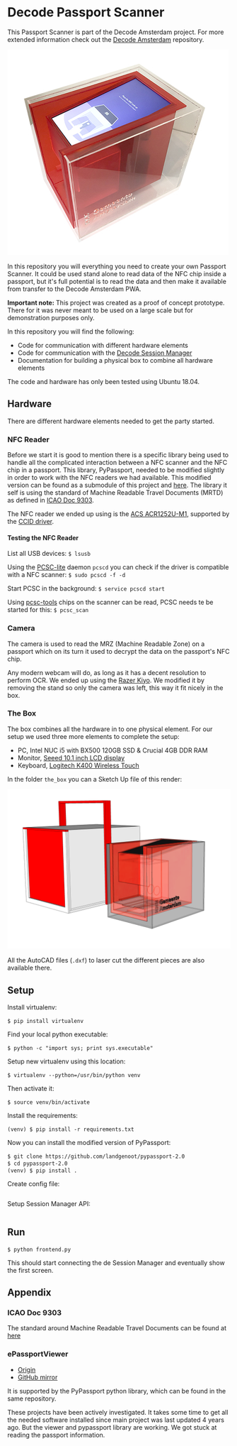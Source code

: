 # Decode Passport Scanner

This Passport Scanner is part of the Decode Amsterdam project. For more extended information check out the [Decode Amsterdam](https://github.com/Amsterdam/decode_amsterdam_pwa) repository.

![the box image](the_box/the_box_small.jpg)

In this repository you will everything you need to create your own Passport Scanner. It could be used stand alone to read data of the NFC chip inside a passport, but it's full potential is to read the data and then make it available from transfer to the Decode Amsterdam PWA.

**Important note:**
This project was created as a proof of concept prototype. There for it was never meant to be used on a large scale but for demonstration purposes only.

In this repository you will find the following:

* Code for communication with different hardware elements
* Code for communication with the [Decode Session Manager](https://github.com/Amsterdam/decode_session_manager)
* Documentation for building a physical box to combine all hardware elements 

The code and hardware has only been tested using Ubuntu 18.04.


## Hardware

There are different hardware elements needed to get the party started.

### NFC Reader

Before we start it is good to mention there is a specific library being used to handle all the complicated interaction between a NFC scanner and the NFC chip in a passport. This library, PyPassport, needed to be modified slightly in order to work with the NFC readers we had available. This modified version can be found as a submodule of this project and [here](https://github.com/sguldemond/pypassport). The library it self is using the standard of Machine Readable Travel Documents (MRTD) as defined in [ICAO Doc 9303](https://www.icao.int/publications/pages/publication.aspx?docnum=9303). 

The NFC reader we ended up using is the [ACS ACR1252U-M1](https://www.acs.com.hk/en/products/342/acr1252u-usb-nfc-reader-iii-nfc-forum-certified-reader/), supported by the [CCID driver](https://ccid.apdu.fr/).

#### Testing the NFC Reader

List all USB devices: `$ lsusb`

Using the [PCSC-lite](https://pcsclite.apdu.fr/) daemon `pcscd` you can check if the driver is compatible with a NFC scanner:
`$ sudo pcscd -f -d`

Start PCSC in the background:
`$ service pcscd start`

Using [pcsc-tools](http://ludovic.rousseau.free.fr/softwares/pcsc-tools/) chips on the scanner can be read, PCSC needs te be started for this:
`$ pcsc_scan`


### Camera

The camera is used to read the MRZ (Machine Readable Zone) on a passport which on its turn it used to decrypt the data on the passport's NFC chip.

Any modern webcam will do, as long as it has a decent resolution to perform OCR. We ended up using the [Razer Kiyo](https://www.razer.com/gaming-broadcaster/razer-kiyo). We modified it by removing the stand so only the camera was left, this way it fit nicely in the box.


### The Box

The box combines all the hardware in to one physical element. For our setup we used three more elements to complete the setup:
* PC, Intel NUC i5 with BX500 120GB SSD & Crucial 4GB DDR RAM
* Monitor, [Seeed 10.1 inch LCD display](https://www.seeedstudio.com/10-1-Inch-LCD-Display-1366x768-HDMI-VGA-NTSC-PAL-p-1586.html)
* Keyboard, [Logitech K400 Wireless Touch](https://www.logitech.com/en-us/product/wireless-touch-keyboard-k400r)

In the folder `the_box` you can a Sketch Up file of this render:

![the box image](the_box/the_box_render.png)

All the AutoCAD files (`.dxf`) to laser cut the different pieces are also available there.



## Setup

Install virtualenv:
```
$ pip install virtualenv
```

Find your local python executable:
```
$ python -c "import sys; print sys.executable"
```

Setup new virtualenv using this location:
```
$ virtualenv --python=/usr/bin/python venv
```

Then activate it:
```
$ source venv/bin/activate
```

Install the requirements:
```
(venv) $ pip install -r requirements.txt
```

Now you can install the modified version of PyPassport:
```
$ git clone https://github.com/landgenoot/pypassport-2.0
$ cd pypassport-2.0
(venv) $ pip install .
```

Create config file:
```
```

Setup Session Manager API:
```
```


## Run


```
$ python frontend.py
```

This should start connecting the de Session Manager and eventually show the first screen.


## Appendix

### ICAO Doc 9303

The standard around Machine Readable Travel Documents can be found at [here](https://www.icao.int/publications/pages/publication.aspx?docnum=9303)


### ePassportViewer
- [Origin](https://github.com/andrew867/epassportviewer)
- [GitHub mirror](https://github.com/andrew867/epassportviewer)

It is supported by the PyPassport python library, which can be found in the same repository.

These projects have been actively investigated. It takes some time to get all the needed software installed since main project was last updated 4 years ago. But the viewer and pypassport library are working.
We got stuck at reading the passport information.
